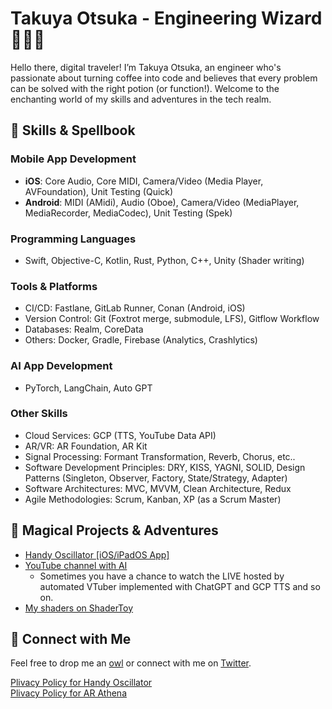 # Takuya Otsuka - Engineering Wizard 🧙‍♂️✨

Hello there, digital traveler! I’m Takuya Otsuka, an engineer who's passionate about turning coffee into code and believes that every problem can be solved with the right potion (or function!). Welcome to the enchanting world of my skills and adventures in the tech realm.

## 🚀 Skills & Spellbook

### Mobile App Development
- **iOS**: Core Audio, Core MIDI, Camera/Video (Media Player, AVFoundation), Unit Testing (Quick)
- **Android**: MIDI (AMidi), Audio (Oboe), Camera/Video (MediaPlayer, MediaRecorder, MediaCodec), Unit Testing (Spek)

### Programming Languages
- Swift, Objective-C, Kotlin, Rust, Python, C++, Unity (Shader writing)

### Tools & Platforms
- CI/CD: Fastlane, GitLab Runner, Conan (Android, iOS)
- Version Control: Git (Foxtrot merge, submodule, LFS), Gitflow Workflow
- Databases: Realm, CoreData
- Others: Docker, Gradle, Firebase (Analytics, Crashlytics)

### AI App Development
- PyTorch, LangChain, Auto GPT

### Other Skills
- Cloud Services: GCP (TTS, YouTube Data API)
- AR/VR: AR Foundation, AR Kit
- Signal Processing: Formant Transformation, Reverb, Chorus, etc..
- Software Development Principles: DRY, KISS, YAGNI, SOLID, Design Patterns (Singleton, Observer, Factory, State/Strategy, Adapter)
- Software Architectures: MVC, MVVM, Clean Architecture, Redux
- Agile Methodologies: Scrum, Kanban, XP (as a Scrum Master)

## 🧪 Magical Projects & Adventures
- [Handy Oscillator [iOS/iPadOS App]](https://apps.apple.com/jp/app/handy-oscillator/id1476836471?l=en-US)
- [YouTube channel with AI](https://www.youtube.com/@TechSmiles-sl5xi)
  - Sometimes you have a chance to watch the LIVE hosted by automated VTuber implemented with ChatGPT and GCP TTS and so on.
- [My shaders on ShaderToy](https://www.shadertoy.com/user/momie/sort=newest)


## 💌 Connect with Me
Feel free to drop me an [owl](mailto:papparapapapa@hotmail.co.jp) or connect with me on [Twitter](https://twitter.com/takuyadrums).

[Plivacy Policy for Handy Oscillator](pp.md)  
[Plivacy Policy for AR Athena](pp_ar.md)

